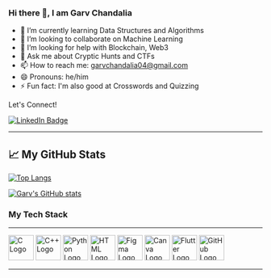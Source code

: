 ### Hi there 👋, I am Garv Chandalia
- 🌱 I’m currently learning Data Structures and Algorithms
- 👯 I’m looking to collaborate on Machine Learning
- 🤔 I’m looking for help with Blockchain, Web3
- 💬 Ask me about Cryptic Hunts and CTFs
- 📫 How to reach me: garvchandalia04@gmail.com
- 😄 Pronouns: he/him
- ⚡ Fun fact: I'm also good at Crosswords and Quizzing

Let's Connect!
<div id="badges">
  <a href="https://www.linkedin.com/in/garvchandalia">
    <img src="https://img.shields.io/badge/LinkedIn-blue?style=for-the-badge&logo=linkedin&logoColor=white" alt="LinkedIn Badge"/>
  </a>
  
  
---

## &#x1f4c8; My GitHub Stats

[![Top Langs](https://github-readme-stats.vercel.app/api/top-langs/?username=grc-04&hide=java,html,css&theme=radical)](https://github.com/anuraghazra/github-readme-stats)

[![Garv's GitHub stats](https://github-readme-stats.vercel.app/api?username=grc-04&theme=radical)](https://github.com/anuraghazra/github-readme-stats)


### My Tech Stack
---

<img src="https://cdn.worldvectorlogo.com/logos/c-1.svg" alt="C Logo" width="50" height="50"/> <img src="https://cdn.worldvectorlogo.com/logos/c.svg" alt="C++ Logo" width="50" height="50"/> <img src="https://cdn.worldvectorlogo.com/logos/python-5.svg" alt="Python Logo" width="50" height="50"/> <img src="https://cdn.worldvectorlogo.com/logos/html-1.svg" alt="HTML Logo" width="50" height="50"/> <img src="https://cdn.worldvectorlogo.com/logos/figma-1.svg" alt="Figma Logo" width="50" height="50"/> <img src="https://cdn.worldvectorlogo.com/logos/canva-1.svg" alt="Canva Logo" width="50" height="50"/> <img src="https://cdn.worldvectorlogo.com/logos/flutter.svg" alt="Flutter Logo" width="50" height="50"/> <img src="https://cdn.worldvectorlogo.com/logos/github-icon-1.svg" alt="GitHub Logo" width="50" height="50"/>

---

